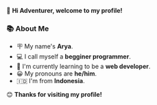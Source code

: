 👋 **Hi Adventurer, welcome to my profile!**

### 📚 About Me
- 🪧 My name's **Arya**.
- 💻 I call myself a **begginer programmer**.
- 🌱 I'm currently learning to be a **web developer**.
- 😀 My pronouns are **he/him**.
- 🇮🇩 I'm from **Indonesia**.

😊 **Thanks for visiting my profile!**

<!--
**aryareal1/aryareal1** is a ✨ _special_ ✨ repository because its `README.md` (this file) appears on your GitHub profile.

Here are some ideas to get you started:

- 🔭 I’m currently working on ...
- 🌱 I’m currently learning ...
- 👯 I’m looking to collaborate on ...
- 🤔 I’m looking for help with ...
- 💬 Ask me about ...
- 📫 How to reach me: ...
- 😄 Pronouns: ...
- ⚡ Fun fact: ...
-->
